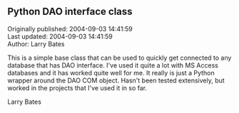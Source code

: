 ## Python DAO interface class  
Originally published: 2004-09-03 14:41:59  
Last updated: 2004-09-03 14:41:59  
Author: Larry Bates  
  
This is a simple base class that can be used to quickly get connected to any database that has DAO interface.  I've used it quite a lot with MS Access databases and it has worked quite well for me.  It really is just a Python wrapper around the DAO COM object.  Hasn't been tested extensively, but worked in the projects that I've used it in so far.

Larry Bates